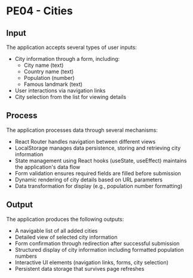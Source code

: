 # PE04 - Cities 

## Input
The application accepts several types of user inputs:
- City information through a form, including:
  - City name (text)
  - Country name (text)
  - Population (number)
  - Famous landmark (text)
- User interactions via navigation links
- City selection from the list for viewing details

## Process
The application processes data through several mechanisms:
- React Router handles navigation between different views
- LocalStorage manages data persistence, storing and retrieving city information
- State management using React hooks (useState, useEffect) maintains the application's data flow
- Form validation ensures required fields are filled before submission
- Dynamic rendering of city details based on URL parameters
- Data transformation for display (e.g., population number formatting)

## Output
The application produces the following outputs:
- A navigable list of all added cities
- Detailed view of selected city information
- Form confirmation through redirection after successful submission
- Structured display of city information including formatted population numbers
- Interactive UI elements (navigation links, forms, city selection)
- Persistent data storage that survives page refreshes
